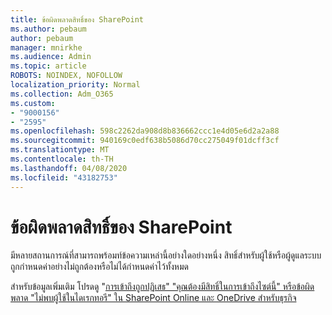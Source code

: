 ```yaml
---
title: ข้อผิดพลาดสิทธิ์ของ SharePoint
ms.author: pebaum
author: pebaum
manager: mnirkhe
ms.audience: Admin
ms.topic: article
ROBOTS: NOINDEX, NOFOLLOW
localization_priority: Normal
ms.collection: Adm_O365
ms.custom:
- "9000156"
- "2595"
ms.openlocfilehash: 598c2262da908d8b836662ccc1e4d05e6d2a2a88
ms.sourcegitcommit: 940169c0edf638b5086d70cc275049f01dcff3cf
ms.translationtype: MT
ms.contentlocale: th-TH
ms.lasthandoff: 04/08/2020
ms.locfileid: "43182753"
---
```

# <a name="sharepoint-permissions-errors"></a>ข้อผิดพลาดสิทธิ์ของ SharePoint

มีหลายสถานการณ์ที่สามารถพร้อมท์ข้อความเหล่านี้อย่างใดอย่างหนึ่ง สิทธิ์สําหรับผู้ใช้หรือผู้ดูแลระบบถูกกําหนดค่าอย่างไม่ถูกต้องหรือไม่ได้กําหนดค่าไว้ทั้งหมด 

สําหรับข้อมูลเพิ่มเติม โปรดดู "[การเข้าถึงถูกปฏิเสธ" "คุณต้องมีสิทธิ์ในการเข้าถึงไซต์นี้" หรือข้อผิดพลาด "ไม่พบผู้ใช้ในไดเรกทอรี" ใน SharePoint Online และ OneDrive สําหรับธุรกิจ](https://docs.microsoft.com/sharepoint/support/administration/access-denied-or-need-permission-error-sharepoint-online-or-onedrive-for-business)
